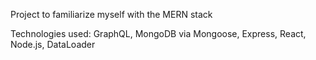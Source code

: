 Project to familiarize myself with the MERN stack

Technologies used: GraphQL, MongoDB via Mongoose, Express, React, Node.js, DataLoader
